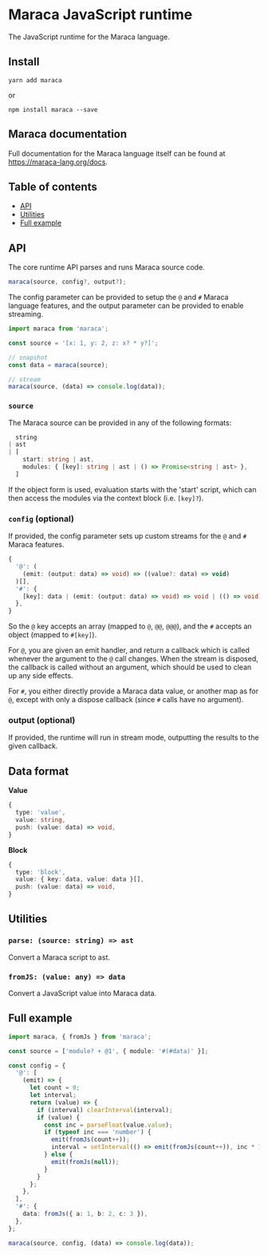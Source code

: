 # Maraca JavaScript runtime

The JavaScript runtime for the Maraca language.

## Install

```
yarn add maraca
```

or

```
npm install maraca --save
```

## Maraca documentation

Full documentation for the Maraca language itself can be found at
https://maraca-lang.org/docs.

## Table of contents

- [API](#api)
- [Utilities](#utilities)
- [Full example](#full-example)

## API

The core runtime API parses and runs Maraca source code.

```ts
maraca(source, config?, output?);
```

The config parameter can be provided to setup the `@` and `#` Maraca language
features, and the output parameter can be provided to enable streaming.

```ts
import maraca from 'maraca';

const source = '[x: 1, y: 2, z: x? * y?]';

// snapshot
const data = maraca(source);

// stream
maraca(source, (data) => console.log(data));
```

### `source`

The Maraca source can be provided in any of the following formats:

```ts
  string
| ast
| [
    start: string | ast,
    modules: { [key]: string | ast | () => Promise<string | ast> },
  ]
```

If the object form is used, evaluation starts with the 'start' script, which can
then access the modules via the context block (i.e. `[key]?`).

### `config` (optional)

If provided, the config parameter sets up custom streams for the `@` and `#`
Maraca features.

```ts
{
  '@': (
    (emit: (output: data) => void) => ((value?: data) => void)
  )[],
  '#': {
    [key]: data | (emit: (output: data) => void) => void | (() => void)
  },
}
```

So the `@` key accepts an array (mapped to `@`, `@@`, `@@@`), and the `#`
accepts an object (mapped to `#[key]`).

For `@`, you are given an emit handler, and return a callback which is called
whenever the argument to the `@` call changes. When the stream is disposed, the
callback is called without an argument, which should be used to clean up any
side effects.

For `#`, you either directly provide a Maraca data value, or another map as for
`@`, except with only a dispose callback (since `#` calls have no argument).

### output (optional)

If provided, the runtime will run in stream mode, outputting the results to the
given callback.

## Data format

**Value**

```ts
{
  type: 'value',
  value: string,
  push: (value: data) => void,
}
```

**Block**

```ts
{
  type: 'block',
  value: { key: data, value: data }[],
  push: (value: data) => void,
}
```

## Utilities

### `parse: (source: string) => ast`

Convert a Maraca script to ast.

### `fromJS: (value: any) => data`

Convert a JavaScript value into Maraca data.

## Full example

```ts
import maraca, { fromJs } from 'maraca';

const source = ['module? + @1', { module: '#(#data)' }];

const config = {
  '@': [
    (emit) => {
      let count = 0;
      let interval;
      return (value) => {
        if (interval) clearInterval(interval);
        if (value) {
          const inc = parseFloat(value.value);
          if (typeof inc === 'number') {
            emit(fromJs(count++));
            interval = setInterval(() => emit(fromJs(count++)), inc * 1000);
          } else {
            emit(fromJs(null));
          }
        }
      };
    },
  ],
  '#': {
    data: fromJs({ a: 1, b: 2, c: 3 }),
  },
};

maraca(source, config, (data) => console.log(data));
```
